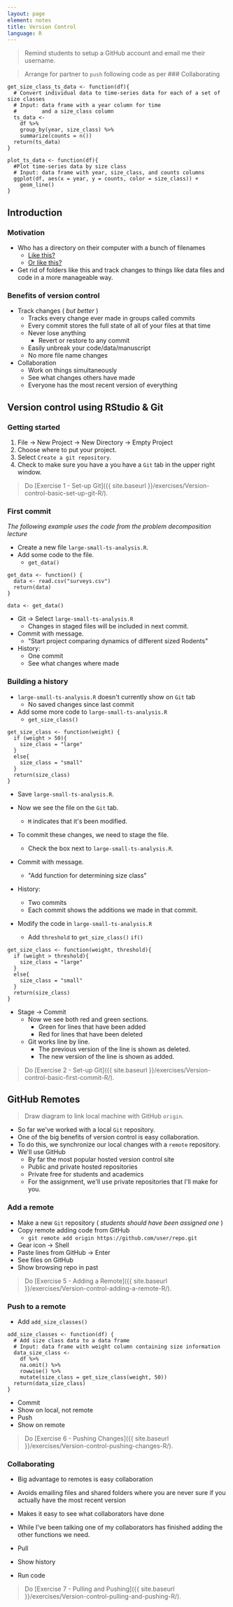 ```yaml
---
layout: page
element: notes
title: Version Control
language: R
--- 
```


> Remind students to setup a GitHub account and email me their username.

> Arrange for partner to `push` following code as per ### Collaborating

```
get_size_class_ts_data <- function(df){
  # Convert individual data to time-series data for each of a set of size classes
  # Input: data frame with a year column for time
  #        and a size_class column
  ts_data <-
    df %>% 
    group_by(year, size_class) %>% 
    summarize(counts = n())
  return(ts_data)
}

plot_ts_data <- function(df){
  #Plot time-series data by size class
  # Input: data frame with year, size_class, and counts columns
  ggplot(df, aes(x = year, y = counts, color = size_class)) +
    geom_line()
}
```

## Introduction

### Motivation

* Who has a directory on their computer with a bunch of filenames
    * [Like this?](http://www.phdcomics.com/comics/archive.php?comicid=1531)
    * [Or like this?](http://www.phdcomics.com/comics/archive.php?comicid=1323)
* Get rid of folders like this and track changes to things like
data files and code in a more manageable way.


### Benefits of version control

* Track changes ( *but better* )
    * Tracks every change ever made in groups called commits
	* Every commit stores the full state of all of your files at that time
    * Never lose anything
        * Revert or restore to any commit
	* Easily unbreak your code/data/manuscript
	* No more file name changes
* Collaboration
    * Work on things simultaneously
	* See what changes others have made
	* Everyone has the most recent version of everything

## Version control using RStudio & Git

### Getting started

1. File -> New Project -> New Directory -> Empty Project
2. Choose where to put your project.
3. Select `Create a git repository`.
4. Check to make sure you have a you have a `Git` tab in the upper right window.

> Do [Exercise 1 - Set-up Git]({{ site.baseurl }}/exercises/Version-control-basic-set-up-git-R/).

### First commit

*The following example uses the code from the problem decomposition lecture*

* Create a new file `large-small-ts-analysis.R`.
* Add some code to the file.
    * `get_data()`

```
get_data <- function() {
  data <- read.csv("surveys.csv")
  return(data)
}

data <- get_data()
```

* Git -> Select `large-small-ts-analysis.R` 
    * Changes in staged files will be included in next commit.
* Commit with message. 
    * "Start project comparing dynamics of different sized Rodents"
* History: 
    * One commit
    * See what changes where made

### Building a history

* `large-small-ts-analysis.R` doesn't currently show on `Git` tab
    * No saved changes since last commit
* Add some more code to `large-small-ts-analysis.R`
    * `get_size_class()`

```
get_size_class <- function(weight) {
  if (weight > 50){
    size_class = "large"
  }
  else{
    size_class = "small"
  }
  return(size_class)
}
```

* Save `large-small-ts-analysis.R`.
* Now we see the file on the `Git` tab.
    * `M` indicates that it's been modified.
* To commit these changes, we need to stage the file.
    * Check the box next to `large-small-ts-analysis.R`.
* Commit with message.
    * "Add function for determining size class"
* History: 
    * Two commits 
    * Each commit shows the additions we made in that commit.

* Modify the code in `large-small-ts-analysis.R` 
    * Add `threshold` to `get_size_class()` `if()`

```
get_size_class <- function(weight, threshold){
  if (weight > threshold){
    size_class = "large"
  }
  else{
    size_class = "small"
  }
  return(size_class)
}
```

* Stage -> Commit
    * Now we see both red and green sections. 
        * Green for lines that have been added 
        * Red for lines that have been deleted 
    * Git works line by line.
        * The previous version of the line is shown as deleted.
        * The new version of the line is shown as added.


> Do [Exercise 2 - Set-up Git]({{ site.baseurl }}/exercises/Version-control-basic-first-commit-R/).

## GitHub Remotes

> Draw diagram to link local machine with GitHub `origin`.

* So far we've worked with a local `Git` repository.
* One of the big benefits of version control is easy collaboration.
* To do this, we synchronize our local changes with a `remote` repository.
* We'll use GitHub 
    * By far the most popular hosted version control site
    * Public and private hosted repositories
    * Private free for students and academics
	* For the assignment, we'll use private repositories that I'll make for you.

### Add a remote

* Make a new `Git` repository ( *students should have been assigned one* )
* Copy remote adding code from GitHub
    * `git remote add origin https://github.com/user/repo.git`
* Gear icon -> Shell
* Paste lines from GitHub -> Enter
* See files on GitHub
* Show browsing repo in past

> Do [Exercise 5 - Adding a Remote]({{ site.baseurl }}/exercises/Version-control-adding-a-remote-R/).

### Push to a remote

* Add `add_size_classes()`

```
add_size_classes <- function(df) {
  # Add size class data to a data frame
  # Input: data frame with weight column containing size information
  data_size_class <-
    df %>% 
    na.omit() %>% 
    rowwise() %>% 
    mutate(size_class = get_size_class(weight, 50))
  return(data_size_class)
}
```

* Commit
* Show on local, not remote
* Push
* Show on remote

> Do [Exercise 6 - Pushing Changes]({{ site.baseurl }}/exercises/Version-control-pushing-changes-R/).

### Collaborating

* Big advantage to remotes is easy collaboration
* Avoids emailing files and shared folders where you are never sure if you actually have the most recent version
* Makes it easy to see what collaborators have done
* While I've been talking one of my collaborators has finished adding the other
functions we need.

* Pull
* Show history
* Run code

> Do [Exercise 7 - Pulling and Pushing]({{ site.baseurl }}/exercises/Version-control-pulling-and-pushing-R/).
